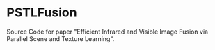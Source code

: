 # PSTLFusion
Source Code for paper "Efficient Infrared and Visible Image Fusion via Parallel Scene and Texture Learning".
